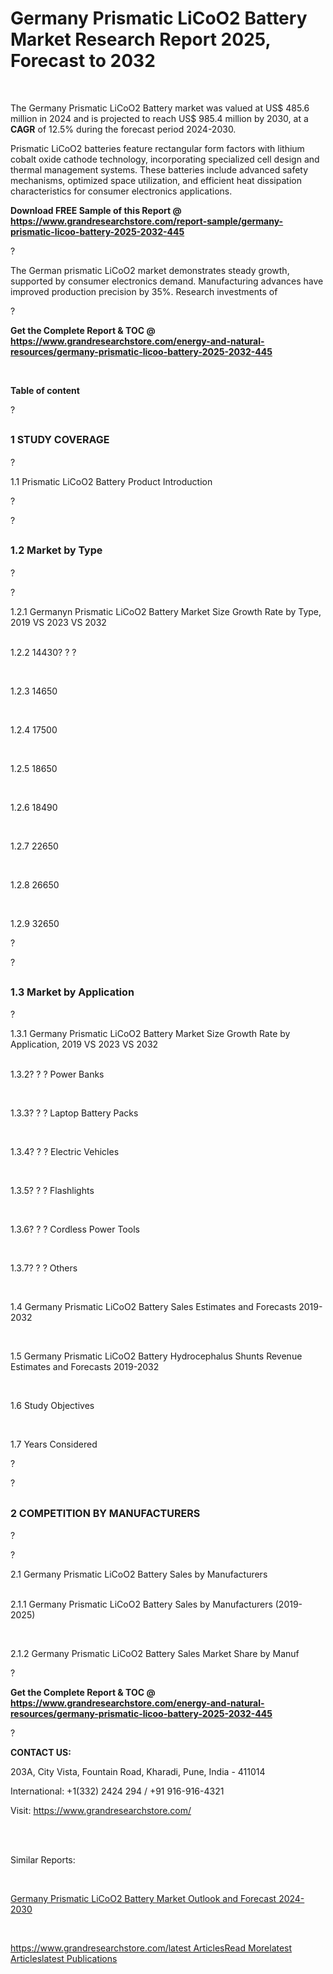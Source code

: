 <h1>Germany Prismatic LiCoO2 Battery Market Research Report 2025, Forecast to 2032</h1><br/><p>The Germany Prismatic LiCoO2 Battery market was valued at US$ 485.6 million in 2024 and is projected to reach US$ 985.4 million by 2030, at a <strong>CAGR</strong> of 12.5% during the forecast period 2024-2030.</p>
 
 
 
 <p>Prismatic LiCoO2 batteries feature rectangular form factors with lithium cobalt oxide cathode technology, incorporating specialized cell design and thermal management systems. These batteries include advanced safety mechanisms, optimized space utilization, and efficient heat dissipation characteristics for consumer electronics applications.</p>
 
 
 
 <div><b>Download FREE Sample of this Report @ <a href="https://www.grandresearchstore.com/report-sample/germany-prismatic-licoo-battery-2025-2032-445">https://www.grandresearchstore.com/report-sample/germany-prismatic-licoo-battery-2025-2032-445</a></b></div>
 
 
 
 <p>? </p>
 
 
 
 <p>The German prismatic LiCoO2 market demonstrates steady growth, supported by consumer electronics demand. Manufacturing advances have improved production precision by 35%. Research investments of</p>
 
 
 
 <p>? </p>
 
 
 
 <div><b>Get the Complete Report & TOC @ <a href="https://www.grandresearchstore.com/energy-and-natural-resources/germany-prismatic-licoo-battery-2025-2032-445">https://www.grandresearchstore.com/energy-and-natural-resources/germany-prismatic-licoo-battery-2025-2032-445</a></b></div>
 
 
 
 <p><br />
 
 <b>Table of content</b></p>
 
 
 
 <p>? </p>
 
 
 
 <h2><span style="font-size:16px"><strong>1 STUDY COVERAGE</strong></span></h2>
 
 
 
 <p>? </p>
 
 
 
 <p>1.1 Prismatic LiCoO2 Battery Product Introduction</p>
 
 
 
 <p>? </p>
 
 
 
 <p>? </p>
 
 
 
 <h2><span style="font-size:16px"><strong>1.2 Market by Type</strong></span></h2>
 
 
 
 <p>? </p>
 
 
 
 <p>? </p>
 
 
 
 <p>1.2.1 Germanyn Prismatic LiCoO2 Battery Market Size Growth Rate by Type, 2019 VS 2023 VS 2032<br />
 
 <br />
 
 1.2.2 14430? ? ? <br />
 
 <br />
 
 1.2.3 14650<br />
 
 <br />
 
 1.2.4 17500<br />
 
 <br />
 
 1.2.5 18650<br />
 
 <br />
 
 1.2.6 18490<br />
 
 <br />
 
 1.2.7 22650<br />
 
 <br />
 
 1.2.8 26650<br />
 
 <br />
 
 1.2.9 32650<br />
 
 ? </p>
 
 
 
 <p>? </p>
 
 
 
 <h2><span style="font-size:16px"><strong>1.3 Market by Application</strong></span></h2>
 
 
 
 <p>? </p>
 
 
 
 <p>1.3.1 Germany Prismatic LiCoO2 Battery Market Size Growth Rate by Application, 2019 VS 2023 VS 2032<br />
 
 <br />
 
 1.3.2? ? ? Power Banks<br />
 
 <br />
 
 1.3.3? ? ? Laptop Battery Packs<br />
 
 <br />
 
 1.3.4? ? ? Electric Vehicles<br />
 
 <br />
 
 1.3.5? ? ? Flashlights<br />
 
 <br />
 
 1.3.6? ? ? Cordless Power Tools<br />
 
 <br />
 
 1.3.7? ? ? Others<br />
 
 <br />
 
 1.4 Germany Prismatic LiCoO2 Battery Sales Estimates and Forecasts 2019-2032<br />
 
 <br />
 
 1.5 Germany Prismatic LiCoO2 Battery Hydrocephalus Shunts Revenue Estimates and Forecasts 2019-2032<br />
 
 <br />
 
 1.6 Study Objectives<br />
 
 <br />
 
 1.7 Years Considered</p>
 
 
 
 <p>? </p>
 
 
 
 <p>? </p>
 
 
 
 <h2><span style="font-size:16px"><strong>2 COMPETITION BY MANUFACTURERS</strong></span></h2>
 
 
 
 <p>? </p>
 
 
 
 <p>? </p>
 
 
 
 <p>2.1 Germany Prismatic LiCoO2 Battery Sales by Manufacturers<br />
 
 <br />
 
 2.1.1 Germany Prismatic LiCoO2 Battery Sales by Manufacturers (2019-2025)<br />
 
 <br />
 
 2.1.2 Germany Prismatic LiCoO2 Battery Sales Market Share by Manuf</p>
 
 
 
 <p>? </p>
 
 
 
 <div><b>Get the Complete Report & TOC @ <a href="https://www.grandresearchstore.com/energy-and-natural-resources/germany-prismatic-licoo-battery-2025-2032-445">https://www.grandresearchstore.com/energy-and-natural-resources/germany-prismatic-licoo-battery-2025-2032-445</a></b></div>
 
 
 
 <p>? </p>
 
 
 
 <p><b>CONTACT US:</b><br />
 
 203A, City Vista, Fountain Road, Kharadi, Pune, India - 411014<br />
 
 International: +1(332) 2424 294 / +91 916-916-4321<br />
 
 Visit: <a href="https://www.grandresearchstore.com/">https://www.grandresearchstore.com/</a><br />
 
 <br />
 
 <br />
 
 Similar Reports:<br />
 
 <br />
 
 <a href="https://www.grandresearchstore.com/energy-and-natural-resources/germany-prismatic-licoo-battery-2024-2030-198">Germany Prismatic LiCoO2 Battery Market Outlook and Forecast 2024-2030</a><br />
 
 <br />
 
 <a href="https://gyeongbokgung.com">https://www.grandresearchstore.com/</a><a href="https://hallyeomaritime.com">latest Articles</a><a href="https://jingwansa.com">Read More</a><a href="https://nguoiviet.jp/">latest Articles</a><a href="https://www.intelmarketresearch.com/">latest Publications</a></p>